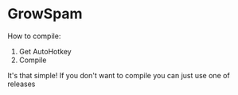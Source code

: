 # GrowSpam

How to compile:
1. Get AutoHotkey
2. Compile

It's that simple!
If you don't want to compile you can just use one of releases
